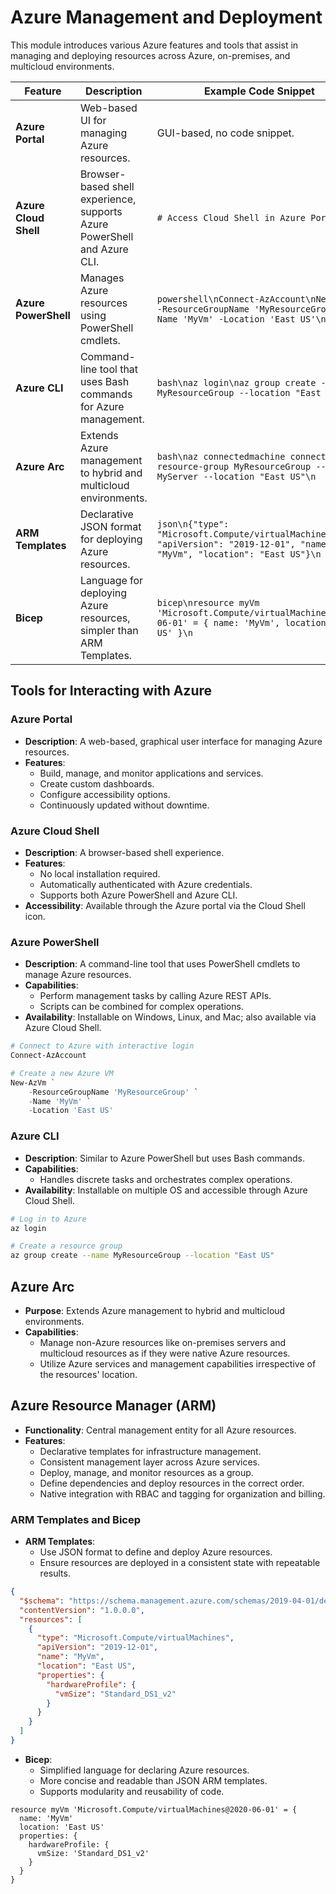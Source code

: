 # Azure Management and Deployment

This module introduces various Azure features and tools that assist in managing and deploying resources across Azure, on-premises, and multicloud environments.

| Feature               | Description                                                              | Example Code Snippet                                                                                                       |
| --------------------- | ------------------------------------------------------------------------ | -------------------------------------------------------------------------------------------------------------------------- |
| **Azure Portal**      | Web-based UI for managing Azure resources.                               | GUI-based, no code snippet.                                                                                                |
| **Azure Cloud Shell** | Browser-based shell experience, supports Azure PowerShell and Azure CLI. | `# Access Cloud Shell in Azure Portal`                                                                                     |
| **Azure PowerShell**  | Manages Azure resources using PowerShell cmdlets.                        | `powershell\nConnect-AzAccount\nNew-AzVm -ResourceGroupName 'MyResourceGroup' -Name 'MyVm' -Location 'East US'\n`          |
| **Azure CLI**         | Command-line tool that uses Bash commands for Azure management.          | `bash\naz login\naz group create --name MyResourceGroup --location "East US"\n`                                            |
| **Azure Arc**         | Extends Azure management to hybrid and multicloud environments.          | `bash\naz connectedmachine connect --resource-group MyResourceGroup --name MyServer --location "East US"\n`                |
| **ARM Templates**     | Declarative JSON format for deploying Azure resources.                   | `json\n{"type": "Microsoft.Compute/virtualMachines", "apiVersion": "2019-12-01", "name": "MyVm", "location": "East US"}\n` |
| **Bicep**             | Language for deploying Azure resources, simpler than ARM Templates.      | `bicep\nresource myVm 'Microsoft.Compute/virtualMachines@2020-06-01' = { name: 'MyVm', location: 'East US' }\n`            |

## Tools for Interacting with Azure

### Azure Portal

- **Description**: A web-based, graphical user interface for managing Azure resources.
- **Features**:
  - Build, manage, and monitor applications and services.
  - Create custom dashboards.
  - Configure accessibility options.
  - Continuously updated without downtime.

### Azure Cloud Shell

- **Description**: A browser-based shell experience.
- **Features**:
  - No local installation required.
  - Automatically authenticated with Azure credentials.
  - Supports both Azure PowerShell and Azure CLI.
- **Accessibility**: Available through the Azure portal via the Cloud Shell icon.

### Azure PowerShell

- **Description**: A command-line tool that uses PowerShell cmdlets to manage Azure resources.
- **Capabilities**:
  - Perform management tasks by calling Azure REST APIs.
  - Scripts can be combined for complex operations.
- **Availability**: Installable on Windows, Linux, and Mac; also available via Azure Cloud Shell.

```PowerShell
# Connect to Azure with interactive login
Connect-AzAccount

# Create a new Azure VM
New-AzVm `
    -ResourceGroupName 'MyResourceGroup' `
    -Name 'MyVm' `
    -Location 'East US'

```

### Azure CLI

- **Description**: Similar to Azure PowerShell but uses Bash commands.
- **Capabilities**:
  - Handles discrete tasks and orchestrates complex operations.
- **Availability**: Installable on multiple OS and accessible through Azure Cloud Shell.

```Bash
# Log in to Azure
az login

# Create a resource group
az group create --name MyResourceGroup --location "East US"

```

## Azure Arc

- **Purpose**: Extends Azure management to hybrid and multicloud environments.
- **Capabilities**:
  - Manage non-Azure resources like on-premises servers and multicloud resources as if they were native Azure resources.
  - Utilize Azure services and management capabilities irrespective of the resources' location.

## Azure Resource Manager (ARM)

- **Functionality**: Central management entity for all Azure resources.
- **Features**:
  - Declarative templates for infrastructure management.
  - Consistent management layer across Azure services.
  - Deploy, manage, and monitor resources as a group.
  - Define dependencies and deploy resources in the correct order.
  - Native integration with RBAC and tagging for organization and billing.

### ARM Templates and Bicep

- **ARM Templates**:
  - Use JSON format to define and deploy Azure resources.
  - Ensure resources are deployed in a consistent state with repeatable results.

```json
{
  "$schema": "https://schema.management.azure.com/schemas/2019-04-01/deploymentTemplate.json#",
  "contentVersion": "1.0.0.0",
  "resources": [
    {
      "type": "Microsoft.Compute/virtualMachines",
      "apiVersion": "2019-12-01",
      "name": "MyVm",
      "location": "East US",
      "properties": {
        "hardwareProfile": {
          "vmSize": "Standard_DS1_v2"
        }
      }
    }
  ]
}
```

- **Bicep**:
  - Simplified language for declaring Azure resources.
  - More concise and readable than JSON ARM templates.
  - Supports modularity and reusability of code.

```Bicep
resource myVm 'Microsoft.Compute/virtualMachines@2020-06-01' = {
  name: 'MyVm'
  location: 'East US'
  properties: {
    hardwareProfile: {
      vmSize: 'Standard_DS1_v2'
    }
  }
}

```
